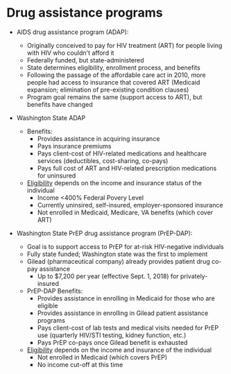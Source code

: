 # Drug assistance programs

* AIDS drug assistance program (ADAP):
    - Originally conceived to pay for HIV treatment (ART) for people living with HIV who couldn't afford it
    - Federally funded, but state-administered
    - State determines eligibility, enrollment process, and benefits
    - Following the passage of the affordable care act in 2010, more people had access to insurance that covered ART (Medicaid expansion; elimination of pre-existing condition clauses)
    - Program goal remains the same (support access to ART), but benefits have changed

* Washington State ADAP
    - Benefits: 
        + Provides assistance in acquiring insurance
        + Pays insurance premiums
        + Pays client-cost of HIV-related medications and healthcare services (deductibles, cost-sharing, co-pays)
        + Pays full cost of ART and HIV-related prescription medications for uninsured
    - [Eligibility](http://adap.directory/washington#field_eligibility) depends on the income and insurance status of the individual
        + Income <400% Federal Povery Level
        + Currently uninsired, self-insured, employer-sponsored insurance
        + Not enrolled in Medicaid, Medicare, VA benefits (which cover ART)

* Washington State PrEP drug assistance program (PrEP-DAP): 
    - Goal is to support access to PrEP for at-risk HIV-negative individuals
    - Fully state funded; Washington state was the first to implement
    - Gilead (pharmaceutical company) already provides patient drug co-pay assistance
        + Up to $7,200 per year (effective Sept. 1, 2018) for privately-insured
    - PrEP-DAP Benefits:
        + Provides assistance in enrolling in Medicaid for those who are eligible
        + Provides assistance in enrolling in Gilead patient assistance programs
        + Pays client-cost of lab tests and medical visits needed for PrEP use (quarterly HIV/STI testing, kidney function, etc.)
        + Pays PrEP co-pays once Gilead benefit is exhausted
    - [Eligibility](https://www.doh.wa.gov/Portals/1/Documents/Pubs/150-082-PayingForPrEPDecisionTree.pdf) depends on the income and insurance of the individual
        + Not enrolled in Medicaid (which covers PrEP)
        + No income cut-off at this time
    
